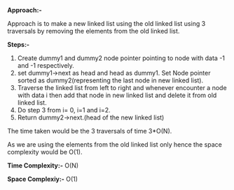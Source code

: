 **Approach:-**

Approach is to make a new linked list using the old linked list using 3 traversals by removing the elements from the old linked list.

**Steps:-**
1. Create dummy1 and dummy2 node pointer pointing to node with data -1 and -1 respectively.
2. set dummy1->next as head and head as dummy1. Set Node pointer sorted as dummy2(representing the last node in new linked list).
3. Traverse the linked list from left to right and whenever encounter a node with data i then add that node in new linked list and delete it from old linked list.
4. Do step 3 from i= 0, i=1 and i=2.
5. Return dummy2->next.(head of the new linked list)

The time taken would be the 3 traversals of time 3*O(N).

As we are using the elements from the old linked list only hence the space complexity would be O(1).

**Time Complexity:-** O(N)

**Space Complexiy:-** O(1)